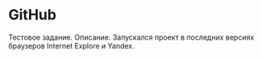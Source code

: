 # GitHub

Тестовое задание.
Описание.
Запускался проект в последних версиях браузеров Internet Explore и Yandex. 
